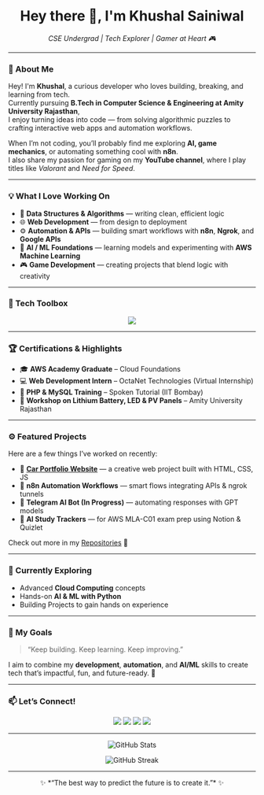 <h1 align="center">Hey there 👋, I'm Khushal Sainiwal</h1>

<p align="center">
  <em> CSE Undergrad | Tech Explorer | Gamer at Heart 🎮</em>
</p>

---

### 🚀 About Me

Hey! I'm **Khushal**, a curious developer who loves building, breaking, and learning from tech.  
Currently pursuing **B.Tech in Computer Science & Engineering at Amity University Rajasthan**,  
I enjoy turning ideas into code — from solving algorithmic puzzles to crafting interactive web apps and automation workflows.

When I’m not coding, you’ll probably find me exploring **AI, game mechanics**, or automating something cool with **n8n**.  
I also share my passion for gaming on my **YouTube channel**, where I play titles like *Valorant* and *Need for Speed*.

---

### 💡 What I Love Working On
- 🧠 **Data Structures & Algorithms** — writing clean, efficient logic  
- 🌐 **Web Development** — from design to deployment  
- ⚙️ **Automation & APIs** — building smart workflows with **n8n**, **Ngrok**, and **Google APIs**  
- 🤖 **AI / ML Foundations** — learning models and experimenting with **AWS Machine Learning**  
- 🎮 **Game Development** — creating projects that blend logic with creativity  

---

### 🧰 Tech Toolbox

<p align="center">
  <img src="https://skillicons.dev/icons?i=cpp,java,python,js,html,css,react,tailwind,bootstrap,php,mysql,git,github,aws" />
</p>

---

### 🏆 Certifications & Highlights
- 🎓 **AWS Academy Graduate** – Cloud Foundations  
- 💻 **Web Development Intern** – OctaNet Technologies (Virtual Internship)  
- 🧩 **PHP & MySQL Training** – Spoken Tutorial (IIT Bombay)  
- 🔋 **Workshop on Lithium Battery, LED & PV Panels** – Amity University Rajasthan  

---

### ⚙️ Featured Projects
Here are a few things I’ve worked on recently:

- 🚗 [**Car Portfolio Website**](#) — a creative web project built with HTML, CSS, JS  
- 🤖 **n8n Automation Workflows** — smart flows integrating APIs & ngrok tunnels  
- 💬 **Telegram AI Bot (In Progress)** — automating responses with GPT models  
- 🧠 **AI Study Trackers** — for AWS MLA-C01 exam prep using Notion & Quizlet  

Check out more in my [Repositories](https://github.com/Khushal-05?tab=repositories) 🔗  

---

### 🌱 Currently Exploring
- Advanced **Cloud Computing** concepts  
- Hands-on **AI & ML with Python**  
- Building Projects to gain hands on experience  

---

### 🎯 My Goals
> “Keep building. Keep learning. Keep improving.”  

I aim to combine my **development**, **automation**, and **AI/ML** skills to create tech that’s impactful, fun, and future-ready. 🚀

---

### 📫 Let’s Connect!
<p align="center">
  <a href="mailto:ksainiwal@gmail.com"><img src="https://img.shields.io/badge/Gmail-D14836?style=flat&logo=gmail&logoColor=white"/></a>
  <a href="https://github.com/Khushal-05"><img src="https://img.shields.io/badge/GitHub-181717?style=flat&logo=github&logoColor=white"/></a>
  <a href="https://www.linkedin.com/in/khushal-sainiwal"><img src="https://img.shields.io/badge/LinkedIn-0A66C2?style=flat&logo=linkedin&logoColor=white"/></a>
  <a href="https://youtube.com/@KK05"><img src="https://img.shields.io/badge/YouTube-FF0000?style=flat&logo=youtube&logoColor=white"/></a>
</p>

---

<p align="center">
  <img src="https://github-readme-stats.vercel.app/api?username=KK-05&show_icons=true&theme=tokyonight" alt="GitHub Stats" />
</p>

<p align="center">
  <img src="https://github-readme-streak-stats.herokuapp.com/?user=KK-05&theme=tokyonight" alt="GitHub Streak" />
</p>

---

<p align="center">
✨ *“The best way to predict the future is to create it.”* ✨  
</p>

<!--
**KK-05/KK-05** is a ✨ _special_ ✨ repository because its `README.md` (this file) appears on your GitHub profile.

Here are some ideas to get you started:

- 🔭 I’m currently working on ...
- 🌱 I’m currently learning ...
- 👯 I’m looking to collaborate on ...
- 🤔 I’m looking for help with ...
- 💬 Ask me about ...
- 📫 How to reach me: ...
- 😄 Pronouns: ...
- ⚡ Fun fact: ...
-->
